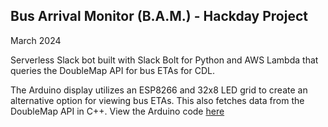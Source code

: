 ## Bus Arrival Monitor (B.A.M.) - Hackday Project
March 2024
          
Serverless Slack bot built with Slack Bolt for Python and AWS Lambda that queries the DoubleMap API for bus ETAs for CDL.

The Arduino display utilizes an ESP8266 and 32x8 LED grid to create an alternative option for viewing bus ETAs. This also fetches data from the DoubleMap API in C++. View the Arduino code [here](https://github.com/cayb0rg/esp_bus_display)
